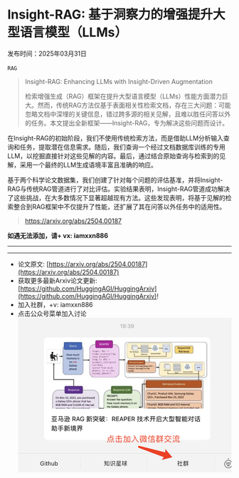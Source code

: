 # Insight-RAG: 基于洞察力的增强提升大型语言模型（LLMs）
发布时间：2025年03月31日

`RAG`
> Insight-RAG: Enhancing LLMs with Insight-Driven Augmentation
>
> 检索增强生成（RAG）框架在提升大型语言模型（LLMs）性能方面潜力巨大。然而，传统RAG方法仅基于表面相关性检索文档，存在三大问题：可能忽略文档中深埋的关键信息，错过跨多源的相关见解，且难以胜任问答以外的任务。本文提出全新框架——Insight-RAG，专为解决这些问题而设计。

在Insight-RAG的初始阶段，我们不使用传统检索方法，而是借助LLM分析输入查询和任务，提取潜在信息需求。随后，我们查询一个经过文档数据库训练的专用LLM，以挖掘直接针对这些见解的内容。最后，通过结合原始查询与检索到的见解，采用一个最终的LLM生成语境丰富且准确的响应。

基于两个科学论文数据集，我们创建了针对每个问题的评估基准，并将Insight-RAG与传统RAG管道进行了对比评估。实验结果表明，Insight-RAG管道成功解决了这些挑战，在大多数情况下显著超越现有方法。这些发现表明，将基于见解的检索整合到RAG框架中不仅提升了性能，还扩展了其在问答以外任务中的适用性。
>
> https://arxiv.org/abs/2504.00187

**如遇无法添加，请+ vx: iamxxn886**
<hr />


<hr />

- 论文原文: [https://arxiv.org/abs/2504.00187](https://arxiv.org/abs/2504.00187)
- 获取更多最新Arxiv论文更新: [https://github.com/HuggingAGI/HuggingArxiv](https://github.com/HuggingAGI/HuggingArxiv)!
- 加入社群，+v: iamxxn886
- 点击公众号菜单加入讨论
![](https://raw.githubusercontent.com/HuggingAGI/wx_assets/main/2024/07/31/1722434818326-94339e92-22f1-4472-9d27-fed232f70b5d.jpeg)
